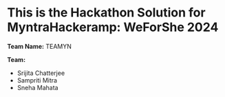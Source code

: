 # This is the Hackathon Solution for MyntraHackeramp: WeForShe 2024

**Team Name:** TEAMYN

**Team:**
- Srijita Chatterjee
- Sampriti Mitra
- Sneha Mahata

